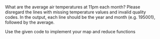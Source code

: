 What are the average air temperatures at 11pm each month? Please disregard the lines with missing temperature values and invalid quality codes. In the output, each line should be the year and month (e.g. 195001), followed by the average.

Use the given code to implement your map and reduce functions

